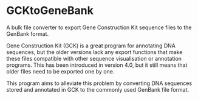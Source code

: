 # GCKtoGeneBank
A bulk file converter to export Gene Construction Kit sequence files to the GenBank format.

Gene Construction Kit (GCK) is a great program for annotating DNA sequences, but the older versions lack any export functions that make these files compatible with other sequence visualisation or annotation programs. This has been introduced in version 4.0, but it still means that older files need to be exported one by one.

This program aims to alleviate this problem by converting DNA sequences stored and annotated in GCK to the commonly used GenBank file format.

